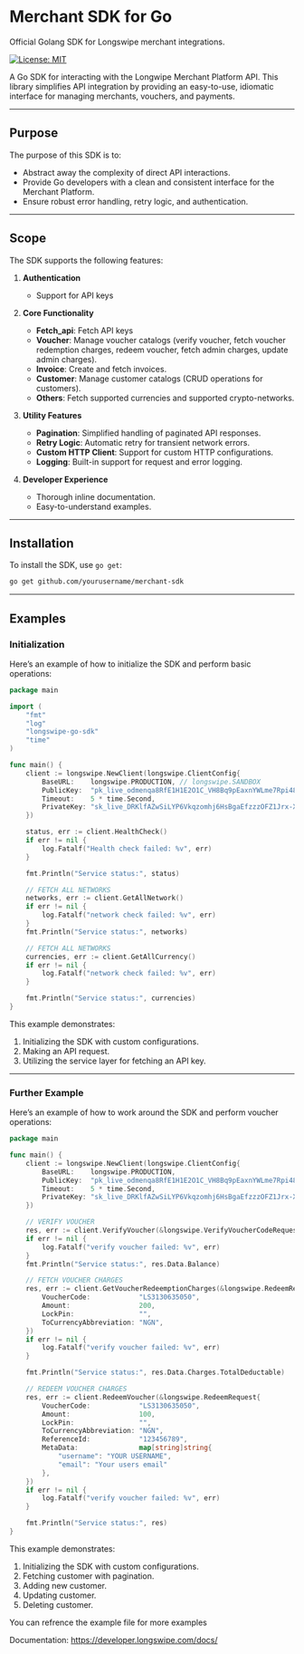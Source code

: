 # Merchant SDK for Go

Official Golang SDK for Longswipe merchant integrations.

[![License: MIT](https://img.shields.io/badge/License-MIT-yellow.svg)](https://opensource.org/licenses/MIT)

A Go SDK for interacting with the Longwipe Merchant Platform API. This library simplifies API integration by providing an easy-to-use, idiomatic interface for managing merchants, vouchers, and payments.

---

## **Purpose**

The purpose of this SDK is to:

- Abstract away the complexity of direct API interactions.
- Provide Go developers with a clean and consistent interface for the Merchant Platform.
- Ensure robust error handling, retry logic, and authentication.

---

## **Scope**

The SDK supports the following features:

1. **Authentication**

   - Support for API keys

2. **Core Functionality**

   - **Fetch_api**: Fetch API keys
   - **Voucher**: Manage voucher catalogs (verify voucher, fetch voucher redemption charges, redeem voucher, fetch admin charges, update admin charges).
   - **Invoice**: Create and fetch invoices.
   - **Customer**: Manage customer catalogs (CRUD operations for customers).
   - **Others**: Fetch supported currencies and supported crypto-networks.

3. **Utility Features**

   - **Pagination**: Simplified handling of paginated API responses.
   - **Retry Logic**: Automatic retry for transient network errors.
   - **Custom HTTP Client**: Support for custom HTTP configurations.
   - **Logging**: Built-in support for request and error logging.

4. **Developer Experience**
   - Thorough inline documentation.
   - Easy-to-understand examples.

---

## **Installation**

To install the SDK, use `go get`:

```bash
go get github.com/yourusername/merchant-sdk
```

---

## **Examples**

### **Initialization**

Here’s an example of how to initialize the SDK and perform basic operations:

```go
package main

import (
	"fmt"
	"log"
	"longswipe-go-sdk"
	"time"
)

func main() {
	client := longswipe.NewClient(longswipe.ClientConfig{
		BaseURL:    longswipe.PRODUCTION, // longswipe.SANDBOX
		PublicKey:  "pk_live_odmenqa8RfE1H1E2O1C_VH8Bq9pEaxnYWLme7Rpi48E=",
		Timeout:    5 * time.Second,
		PrivateKey: "sk_live_DRKlfAZwSiLYP6Vkqzomhj6HsBgaEfzzzOFZ1Jrx-Xo=",
	})

	status, err := client.HealthCheck()
	if err != nil {
		log.Fatalf("Health check failed: %v", err)
	}

	fmt.Println("Service status:", status)

	// FETCH ALL NETWORKS
	networks, err := client.GetAllNetwork()
	if err != nil {
		log.Fatalf("network check failed: %v", err)
	}
	fmt.Println("Service status:", networks)

	// FETCH ALL NETWORKS
	currencies, err := client.GetAllCurrency()
	if err != nil {
		log.Fatalf("network check failed: %v", err)
	}

	fmt.Println("Service status:", currencies)
}
```

This example demonstrates:

1. Initializing the SDK with custom configurations.
2. Making an API request.
3. Utilizing the service layer for fetching an API key.

---

### **Further Example**

Here’s an example of how to work around the SDK and perform voucher operations:

```go
package main

func main() {
	client := longswipe.NewClient(longswipe.ClientConfig{
		BaseURL:    longswipe.PRODUCTION,
		PublicKey:  "pk_live_odmenqa8RfE1H1E2O1C_VH8Bq9pEaxnYWLme7Rpi48E=",
		Timeout:    5 * time.Second,
		PrivateKey: "sk_live_DRKlfAZwSiLYP6Vkqzomhj6HsBgaEfzzzOFZ1Jrx-Xo=",
	})

	// VERIFY VOUCHER
	res, err := client.VerifyVoucher(&longswipe.VerifyVoucherCodeRequest{VoucherCode: "LS3130635050"})
	if err != nil {
		log.Fatalf("verify voucher failed: %v", err)
	}
	fmt.Println("Service status:", res.Data.Balance)

	// FETCH VOUCHER CHARGES
	res, err := client.GetVoucherRedeemptionCharges(&longswipe.RedeemRequest{
		VoucherCode:            "LS3130635050",
		Amount:                 200,
		LockPin:                "",
		ToCurrencyAbbreviation: "NGN",
	})
	if err != nil {
		log.Fatalf("verify voucher failed: %v", err)
	}

	fmt.Println("Service status:", res.Data.Charges.TotalDeductable)

	// REDEEM VOUCHER CHARGES
	res, err := client.RedeemVoucher(&longswipe.RedeemRequest{
		VoucherCode:            "LS3130635050",
		Amount:                 100,
		LockPin:                "",
		ToCurrencyAbbreviation: "NGN",
		ReferenceId:            "123456789",
		MetaData:               map[string]string{
			"username": "YOUR USERNAME",
			"email": "Your users email"
		},
	})
	if err != nil {
		log.Fatalf("verify voucher failed: %v", err)
	}

	fmt.Println("Service status:", res)
}
```

This example demonstrates:

1. Initializing the SDK with custom configurations.
2. Fetching customer with pagination.
3. Adding new customer.
4. Updating customer.
5. Deleting customer.

You can refrence the example file for more examples

Documentation: https://developer.longswipe.com/docs/
